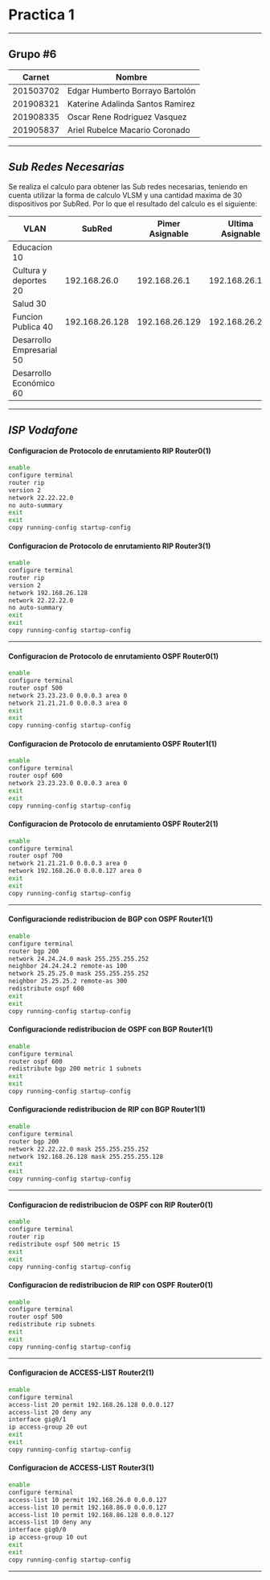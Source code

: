 # Practica 1
---
## Grupo #6
| Carnet | Nombre |
| ------ | ------ |
| 201503702 | Edgar Humberto Borrayo Bartolón |
| 201908321 | Katerine Adalinda Santos Ramirez | 
| 201908335 | Oscar Rene Rodriguez Vasquez |
| 201905837 | Ariel Rubelce Macario Coronado |

---
## _Sub Redes Necesarias_
Se realiza el calculo para obtener las Sub redes necesarias, teniendo en cuenta utilizar la forma de calculo VLSM y una cantidad maxima de 30 dispositivos por SubRed. Por lo que el resultado del calculo es el siguiente:

| VLAN                | SubRed         | Pimer Asignable | Ultima Asignable | Broadcast      | MascaraSubred        |
| ------              | ------         | ------          | ------           | ------         | ------               |
| Educacion 10 |    |    |    |    |    |
| Cultura y deportes 20 | 192.168.26.0  | 192.168.26.1  | 192.168.26.126    | 192.168.26.127  | 255.255.255.128 / 25 |
| Salud 30 |    |    |    |    |    |
| Funcion Publica 40 | 192.168.26.128  | 192.168.26.129   | 192.168.26.254   | 192.168.26.255 | 255.255.255.128 / 25 |
| Desarrollo Empresarial 50 |    |    |    |    |    |
| Desarrollo Económico 60 |    |    |    |    |    |
---
## _ISP Vodafone_

#### Configuracion de Protocolo de enrutamiento RIP Router0(1)
```sh
enable
configure terminal
router rip
version 2
network 22.22.22.0 
no auto-summary
exit
exit
copy running-config startup-config
```
#### Configuracion de Protocolo de enrutamiento RIP Router3(1)
```sh
enable
configure terminal
router rip
version 2
network 192.168.26.128
network 22.22.22.0 
no auto-summary
exit
exit
copy running-config startup-config
```
---
#### Configuracion de Protocolo de enrutamiento OSPF Router0(1)
```sh
enable
configure terminal
router ospf 500
network 23.23.23.0 0.0.0.3 area 0
network 21.21.21.0 0.0.0.3 area 0
exit
exit
copy running-config startup-config
```
#### Configuracion de Protocolo de enrutamiento OSPF Router1(1)
```sh
enable
configure terminal
router ospf 600
network 23.23.23.0 0.0.0.3 area 0
exit
exit
copy running-config startup-config
```
#### Configuracion de Protocolo de enrutamiento OSPF Router2(1)
```sh
enable
configure terminal
router ospf 700
network 21.21.21.0 0.0.0.3 area 0
network 192.168.26.0 0.0.0.127 area 0
exit
exit
copy running-config startup-config
```
---
#### Configuracionde redistribucion de BGP con OSPF Router1(1)
```sh
enable
configure terminal
router bgp 200
network 24.24.24.0 mask 255.255.255.252
neighbor 24.24.24.2 remote-as 100
network 25.25.25.0 mask 255.255.255.252
neighbor 25.25.25.2 remote-as 300
redistribute ospf 600
exit
exit
copy running-config startup-config
```
#### Configuracionde redistribucion de OSPF con BGP Router1(1)
```sh
enable
configure terminal
router ospf 600
redistribute bgp 200 metric 1 subnets 
exit
exit
copy running-config startup-config
```
#### Configuracionde redistribucion de RIP con BGP Router1(1)
```sh
enable
configure terminal
router bgp 200
network 22.22.22.0 mask 255.255.255.252
network 192.168.26.128 mask 255.255.255.128
exit
exit
copy running-config startup-config
```
---
#### Configuracion de redistribucion de OSPF con RIP Router0(1)
```sh
enable
configure terminal
router rip
redistribute ospf 500 metric 15
exit
exit
copy running-config startup-config
```
#### Configuracion de redistribucion de RIP con OSPF Router0(1)
```sh
enable
configure terminal
router ospf 500
redistribute rip subnets 
exit
exit
copy running-config startup-config
```
---
#### Configuracion de ACCESS-LIST Router2(1)
```sh
enable
configure terminal
access-list 20 permit 192.168.26.128 0.0.0.127
access-list 20 deny any
interface gig0/1
ip access-group 20 out
exit
exit
copy running-config startup-config
```
#### Configuracion de ACCESS-LIST Router3(1)
```sh
enable
configure terminal
access-list 10 permit 192.168.26.0 0.0.0.127
access-list 10 permit 192.168.86.0 0.0.0.127 
access-list 10 permit 192.168.86.128 0.0.0.127 
access-list 10 deny any
interface gig0/0
ip access-group 10 out
exit
exit
copy running-config startup-config
```
---